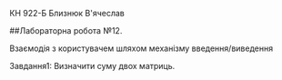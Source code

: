 КН 922-Б Близнюк В'ячеслав

##Лабораторна робота №12. 

Взаємодія з користувачем шляхом механізму
введення/виведення

Завдання1: Визначити суму двох матриць.
